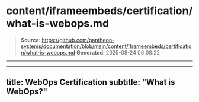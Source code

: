 # content/iframeembeds/certification/what-is-webops.md

> **Source**: https://github.com/pantheon-systems/documentation/blob/main/content/iframeembeds/certification/what-is-webops.md
> **Generated**: 2025-08-24 06:08:22

---

---
title: WebOps Certification
subtitle: "What is WebOps?"
---

<Partial file="certification-guide/what-is-webops.md" />
